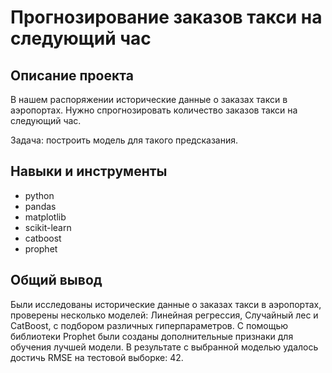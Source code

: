 # Прогнозирование заказов такси на следующий час

## Описание проекта
В нашем распоряжении исторические данные о заказах такси в аэропортах. Нужно спрогнозировать количество заказов такси на следующий час.

Задача: построить модель для такого предсказания.

## Навыки и инструменты
- python
- pandas
- matplotlib
- scikit-learn
- catboost
- prophet

## Общий вывод
Были исследованы исторические данные о заказах такси в аэропортах, проверены несколько моделей: Линейная регрессия, Случайный лес и CatBoost, с подбором различных гиперпараметров. С помощью библиотеки Prophet были созданы дополнительные признаки для обучения лучшей модели. В результате с выбранной моделью удалось достичь RMSE на тестовой выборке: 42.
